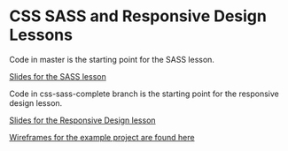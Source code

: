 # CSS SASS and Responsive Design Lessons

Code in master is the starting point for the SASS lesson.

[Slides for the SASS lesson](https://docs.google.com/presentation/d/196j7enpmF7ueHbtb-4Z0c53nkXeTY9iVevWzZLV6gaE/edit?usp=sharing)

Code in css-sass-complete branch is the starting point for the responsive design lesson.

[Slides for the Responsive Design lesson](https://docs.google.com/presentation/d/1X2mR5oG8AkIjnfXWpTXn0WYSPk9mG5aw_M9AwFd1jLQ/edit?usp=sharing)

[Wireframes for the example project are found here](https://drive.google.com/file/d/1Afl3NHOiXw3H-QsXFCUjKDDkM2By-ooN/view?usp=sharing)

